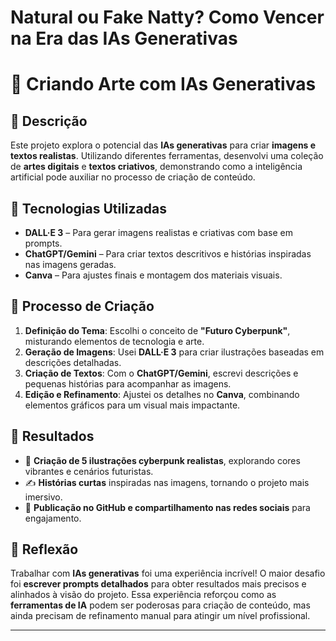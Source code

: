 # Natural ou Fake Natty? Como Vencer na Era das IAs Generativas

# 🎨 Criando Arte com IAs Generativas  

## 📒 Descrição  
Este projeto explora o potencial das **IAs generativas** para criar **imagens e textos realistas**. Utilizando diferentes ferramentas, desenvolvi uma coleção de **artes digitais** e **textos criativos**, demonstrando como a inteligência artificial pode auxiliar no processo de criação de conteúdo.  

## 🤖 Tecnologias Utilizadas  
- **DALL·E 3** – Para gerar imagens realistas e criativas com base em prompts.  
- **ChatGPT/Gemini** – Para criar textos descritivos e histórias inspiradas nas imagens geradas.  
- **Canva** – Para ajustes finais e montagem dos materiais visuais.  

## 🧐 Processo de Criação  
1. **Definição do Tema**: Escolhi o conceito de **"Futuro Cyberpunk"**, misturando elementos de tecnologia e arte.  
2. **Geração de Imagens**: Usei **DALL·E 3** para criar ilustrações baseadas em descrições detalhadas.  
3. **Criação de Textos**: Com o **ChatGPT/Gemini**, escrevi descrições e pequenas histórias para acompanhar as imagens.  
4. **Edição e Refinamento**: Ajustei os detalhes no **Canva**, combinando elementos gráficos para um visual mais impactante.  

## 🚀 Resultados  
- 🎨 **Criação de 5 ilustrações cyberpunk realistas**, explorando cores vibrantes e cenários futuristas.  
- ✍️ **Histórias curtas** inspiradas nas imagens, tornando o projeto mais imersivo.  
- 📌 **Publicação no GitHub e compartilhamento nas redes sociais** para engajamento.  

## 💭 Reflexão  
Trabalhar com **IAs generativas** foi uma experiência incrível! O maior desafio foi **escrever prompts detalhados** para obter resultados mais precisos e alinhados à visão do projeto. Essa experiência reforçou como as **ferramentas de IA** podem ser poderosas para criação de conteúdo, mas ainda precisam de refinamento manual para atingir um nível profissional.  

---

